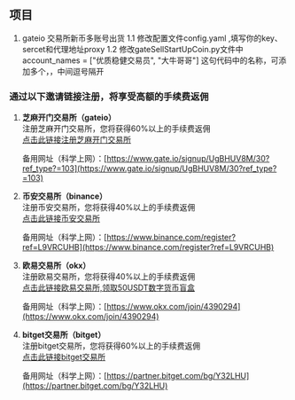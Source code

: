 ## 项目
1. gateio 交易所新币多账号出货
1.1 修改配置文件config.yaml ,填写你的key、sercet和代理地址proxy
1.2 修改gateSellStartUpCoin.py文件中 account_names = ["优质稳健交易员", "大牛哥哥"] 这句代码中的名称，可添加多个，，中间逗号隔开



### 通过以下邀请链接注册，将享受高额的手续费返佣

1. **芝麻开门交易所（gateio）**  
   注册芝麻开门交易所，您将获得60%以上的手续费返佣  
   [点击此链接注册芝麻开门交易所](https://www.gateex.cc/signup/UgBHUV8M/30?ref_type?=103)

   备用网址（科学上网）：[https://www.gate.io/signup/UgBHUV8M/30?ref_type?=103](https://www.gate.io/signup/UgBHUV8M/30?ref_type?=103)

2. **币安交易所（binance）**  
   注册币安交易所，您将获得40%以上的手续费返佣  
   [点击此链接币安交易所](https://accounts.suitechsui.io/register?ref=L9VRCUHB)

   备用网址（科学上网）：[https://www.binance.com/register?ref=L9VRCUHB](https://www.binance.com/register?ref=L9VRCUHB)

3. **欧易交易所（okx）**  
   注册欧易交易所，您将获得40%以上的手续费返佣  
   [点击此链接欧易交易所,领取50USDT数字货币盲盒](https://www.cnouyi.info/join/4390294)

   备用网址（科学上网）：[https://www.okx.com/join/4390294](https://www.okx.com/join/4390294)

4. **bitget交易所（bitget）**  
   注册bitget交易所，您将获得60%以上的手续费返佣  
   [点击此链接bitget交易所](https://partner.bitget.fit/bg/Y32LHU)

   备用网址（科学上网）：[https://partner.bitget.com/bg/Y32LHU](https://partner.bitget.com/bg/Y32LHU)

